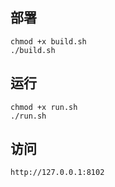 ## 部署

```shell
chmod +x build.sh
./build.sh	
```

## 运行

```shell
chmod +x run.sh	
./run.sh
```

## 访问

```
http://127.0.0.1:8102
```

